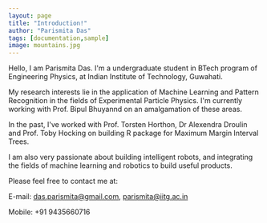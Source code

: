 ```yaml
---
layout: page
title: "Introduction!"
author: "Parismita Das"
tags: [documentation,sample]
image: mountains.jpg
---
```


Hello, I am Parismita Das. I'm a undergraduate student in BTech program of Engineering Physics, at Indian Institute of Technology, Guwahati.

My research interests lie in the application of Machine Learning and Pattern Recognition in the fields of Experimental Particle Physics. I'm currently working with Prof. Bipul Bhuyannd on an amalgamation of these areas. 

In the past, I've worked with Prof. Torsten Horthon, Dr Alexendra Droulin and Prof. Toby Hocking on building R package for Maximum Margin Interval Trees.

I am also very passionate about building intelligent robots, and integrating the fields of machine learning and robotics to build useful products.

Please feel free to contact me at: 

E-mail: das.parismita@gmail.com, parismita@iitg.ac.in

Mobile: +91 9435660716
